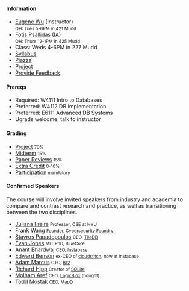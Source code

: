 #### Information 

* [Eugene Wu](http://www.eugenewu.net) (Instructor)   
  <small>OH: Tues 5-6PM in 421 Mudd</small>
* [Fotis Psallidas](http://www.cs.columbia.edu/~fotis/) (IA)   
  <small>OH: Thurs 12-1PM in 425 Mudd</small>
* Class: Weds 4-6PM in 227 Mudd
* [Syllabus](./syllabus)
* [Piazza](https://piazza.com/class/j9oswjjbpyj3uz)
* [Project](./projects)
* [Provide Feedback](https://goo.gl/forms/QIfWsPnwu3YHtamk1)


#### Prereqs

* Required: W4111 Intro to Databases
* Preferred: W4112 DB Implementation
* Preferred: E6111 Advanced DB Systems
* Ugrads welcome; talk to instructor



#### Grading

* [Project](./projects) <small>70%</small>
* [Midterm](./syllabus#midterm)    <small>15% </small>
* [Paper Reviews](./syllabus#reading)      <small>15% </small>
* [Extra Credit](./syllabus#ec)   <small>0-10%</small>
* [Participation](./syllabus#participation)  <small>mandatory</small>




#### Confirmed Speakers 

The course will involve invited speakers from industry and academia to compare and contrast research and practice, as well as transitioning between the two disciplines.

* [Juliana Freire](https://en.m.wikipedia.org/wiki/Juliana_Freire) <small>Professor, CSE at NYU</small>
* [Frank Wang](https://frankwang.org/) <small>Founder, [Cybersecurity Foundry](https://cybersecurityfactory.com/)</small>
* [Stavros Papadopoulos](https://people.csail.mit.edu/stavrosp/) <small>CEO, [TileDB](http://tiledb.io/)</small>
* [Evan Jones](http://www.evanjones.ca/) <small>MIT PhD, BlueCore</small>
* [Anant Bhardwaj](http://people.csail.mit.edu/anantb/) <small>CEO, [Instabase](http://www.instabase.com)</small>
* [Edward Benson](http://edwardbenson.com/) <small>ex-CEO of [cloudstitch](http://cloudstitch.com), now at Instabase</small>
* [Adam Marcus](http://marcua.net/) <small>CTO, [B12](http://www.b12.io)</small>
* [Richard Hipp](https://en.m.wikipedia.org/wiki/D._Richard_Hipp) <small>Creator of [SQLite](https://www.sqlite.org/)</small>
* [Molham Aref](https://www.linkedin.com/in/molham) <small>CEO, [LogicBlox](http://www.logicblox.com/) (bought)</small>
* [Todd Mostak](https://twitter.com/toddmostak?lang=en) <small>CEO, [MapD](https://www.mapd.com)</small>

